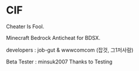 # CIF
Cheater Is Fool.

Minecraft Bedrock Anticheat for BDSX.

developers : job-gut & wwwcomcom (잡것, 그1저사람)

Beta Tester : minsuk2007
Thanks to Testing
